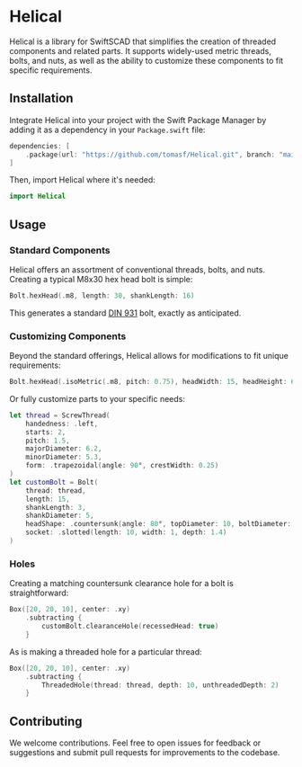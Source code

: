 # Helical

Helical is a library for SwiftSCAD that simplifies the creation of threaded components and related parts. It supports widely-used metric threads, bolts, and nuts, as well as the ability to customize these components to fit specific requirements.

## Installation

Integrate Helical into your project with the Swift Package Manager by adding it as a dependency in your `Package.swift` file:

```swift
dependencies: [
    .package(url: "https://github.com/tomasf/Helical.git", branch: "main")
]
```

Then, import Helical where it's needed:
```swift
import Helical
```

## Usage
### Standard Components
Helical offers an assortment of conventional threads, bolts, and nuts. Creating a typical M8x30 hex head bolt is simple:

```swift
Bolt.hexHead(.m8, length: 30, shankLength: 16)
```

This generates a standard [DIN 931](https://www.fasteners.eu/standards/DIN/931/) bolt, exactly as anticipated.

### Customizing Components
Beyond the standard offerings, Helical allows for modifications to fit unique requirements:

```swift
Bolt.hexHead(.isoMetric(.m8, pitch: 0.75), headWidth: 15, headHeight: 6.5, length: 30)
```

Or fully customize parts to your specific needs:

```swift
let thread = ScrewThread(
    handedness: .left,
    starts: 2,
    pitch: 1.5,
    majorDiameter: 6.2,
    minorDiameter: 5.3,
    form: .trapezoidal(angle: 90°, crestWidth: 0.25)
)
let customBolt = Bolt(
    thread: thread,
    length: 15,
    shankLength: 3,
    shankDiameter: 5,
    headShape: .countersunk(angle: 80°, topDiameter: 10, boltDiameter: 5),
    socket: .slotted(length: 10, width: 1, depth: 1.4)
)
```

### Holes

Creating a matching countersunk clearance hole for a bolt is straightforward:

```swift
Box([20, 20, 10], center: .xy)
    .subtracting {
        customBolt.clearanceHole(recessedHead: true)
    }
```

As is making a threaded hole for a particular thread:

```swift
Box([20, 20, 10], center: .xy)
    .subtracting {
        ThreadedHole(thread: thread, depth: 10, unthreadedDepth: 2)
    }
```

## Contributing

We welcome contributions. Feel free to open issues for feedback or suggestions and submit pull requests for improvements to the codebase.

